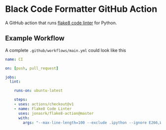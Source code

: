 # Black Code Formatter GitHub Action

A GitHub action that runs [flake8 code linter](https://github.com/PyCQA/flake8) for Python.

## Example Workflow

A complete `.github/workflows/main.yml` could look like this 

```yml
name: CI

on: [push, pull_request]

jobs:
  lint:

    runs-on: ubuntu-latest

    steps:  
    - uses: actions/checkout@v1
    - name: Flake8 Code Linter
      uses: jonasrk/flake8-action@master
      with: 
        args: "--max-line-length=100 --exclude .ipython --ignore E266,W503,E203,E722"
```